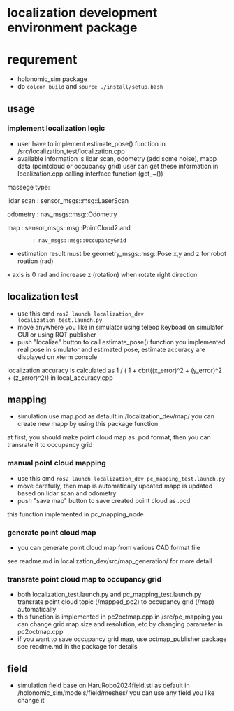 # localization development environment package

# requrement
- holonomic_sim package
- do `colcon build` and `source ./install/setup.bash`

## usage
### implement localization logic
- user have to implement estimate_pose() function in /src/localization_test/localization.cpp
- available information is lidar scan, odometry (add some noise), mapp data (pointcloud or occupancy grid)
user can get these information in localization.cpp calling interface function (get_~())

massege type:

lidar scan  : sensor_msgs::msg::LaserScan

odometry    : nav_msgs::msg::Odometry

map         : sensor_msgs::msg::PointCloud2 and

            : nav_msgs::msg::OccupancyGrid

- estimation result must be geometry_msgs::msg::Pose
x,y and z for robot roation (rad)

x axis is 0 rad and increase z (rotation) when rotate right direction

## localization test
- use this cmd
`ros2 launch localization_dev localization_test.launch.py`
- move anywhere you like in simulator using teleop keyboad on simulator GUI or using RQT publisher
- push "localize" button to call estimate_pose() function you implemented
real pose in simulator and estimated pose, estimate accuracy are displayed on xterm console

localization accuracy is calculated as 1 / ( 1 + cbrt((x_error)^2 + (y_error)^2 + (z_error)^2)) in local_accuracy.cpp

## mapping
- simulation use map.pcd as default in /localization_dev/map/
you can create new mapp by using this package function

at first, you should make point cloud map as .pcd format, then you can transrate it to occupancy grid

### manual point cloud mapping
- use this cmd
`ros2 launch localization_dev pc_mapping_test.launch.py`
- move carefully, then map is automatically updated
mapp is updated based on lidar scan and odometry
- push "save map" button to save created point cloud as .pcd

this function implemented in pc_mapping_node

### generate point cloud map
- you can generate point cloud map from various CAD format file

see readme.md in localization_dev/src/map_generation/ for more detail

### transrate point cloud map to occupancy grid
- both localization_test.launch.py and pc_mapping_test.launch.py transrate point cloud topic (/mapped_pc2) to occupancy grid (/map) automatically
- this function is implemented in pc2octmap.cpp in /src/pc_mapping
you can change grid map size and resolution, etc by changing parameter in pc2octmap.cpp
- if you want to save occupancy grid map, use octmap_publisher package
see readme.md in the package for details

## field
- simulation field base on HaruRobo2024field.stl as default in /holonomic_sim/models/field/meshes/
you can use any field you like change it